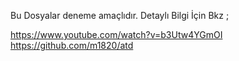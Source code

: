 Bu Dosyalar deneme amaçlıdır. Detaylı Bilgi İçin Bkz ;

https://www.youtube.com/watch?v=b3Utw4YGmOI
https://github.com/m1820/atd
